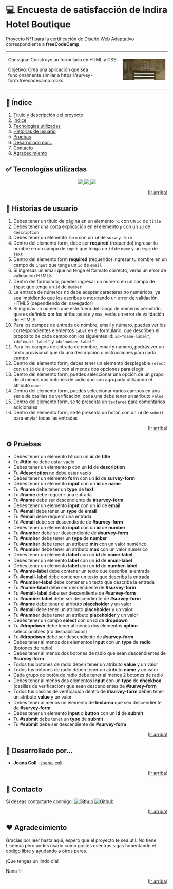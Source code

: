 <!-- TÍTULO Y DESCRIPCIÓN -->
  <a name="ir-arriba"></a>
  # 💻 Encuesta de satisfacción de Indira Hotel Boutique

  Proyecto N°1 para la certificación de Diseño Web Adaptativo correspondiente a **freeCodeCamp**
  <div align="center">
    <table>
      <tr>
        <td>
          <p>Consigna: Construye un formulario en HTML y CSS</p>
          <p>Objetivo: Crea una aplicación que sea funcionalmente similar a https://survey-form.freecodecamp.rocks</p>
        </td>
        <td>
          <img src="https://github.com/jc-projects/freeCodeCamp_Encuesta/blob/main/img/imgREADME.gif" width="400px">
        </td>
      </tr>
    </table>
  </div>

<!-- ÍNDICE -->
  <a name="indice"></a>
  ## 📌 Índice
  <ol>
    <li><a href="#ir-arriba">Título y descripción del proyecto</a></li>
    <li><a href="#indice">Índice</a></li>
    <li><a href="#tecnologias">Tecnologías utilizadas</a></li>
    <li><a href="#historias-de-usuario">Historias de usuario</a></li>
    <li><a href="#pruebas">Pruebas</a></li>
    <li><a href="#desarrollado">Desarrollado por...</a>
    <li><a href="#contacto">Contacto</a>
    <li><a href="#agradecimiento">Agradecimiento</a>
  </ol>

<!-- TECNOLOGÍAS UTILIZADAS -->
  <a name="tecnologias"></a>
  ## ✅ Tecnologías utilizadas
  <p align="center">
    <a href="https://en.wikipedia.org/wiki/HTML5" target="_blank">
      <img src="https://img.shields.io/badge/html5-%23E34F26.svg?style=for-the-badge&logo=html5&logoColor=white">
    </a>
    <a href="https://www.w3schools.com/css/" target="_blank">
      <img src="https://img.shields.io/badge/css3-%231572B6.svg?style=for-the-badge&logo=css3&logoColor=white">
    </a>
    <a href="https://www.netlify.com" target="_blank">
      <img src="https://img.shields.io/badge/netlify-%23000000.svg?style=for-the-badge&logo=netlify&logoColor=#00C7B7">
    </a>
   </p>
  <p align="right">(<a href="#ir-arriba">Ir arriba</a>)</p>
  
<!-- HISTORIAS DE USUARIO -->
  <a name="historias-de-usuario"></a>
  ## 🔧 Historias de usuario
  1. Debes tener un título de página en un elemento `h1` con un `id` de `title`
  2. Debes tener una corta explicación en el elemento `p` con un `id` de `description`
  3. Debes tener un elemento `form` con un `id` de `survey-form`
  4. Dentro del elemento form, debe ser <b>required</b> (requerido) ingresar tu nombre en un campo de `input` que tenga un `id` de `name` y un `type` de `text`
  5. Dentro del elemento form <b>required</b> (requerido) ingresar tu nombre en un campo de `input` que tenga un `id` de `email`
  6. Si ingresas un email que no tenga el formato correcto, verás un error de validación HTML5
  7. Dentro del formulario, puedes ingresar un número en un campo de `input` que tenga un `id` de `number`
  8. La entrada de números no debe aceptar caracteres no numéricos, ya sea impidiendo que los escribas o mostrando un error de validación HTML5 (dependiendo del navegador)
  9. Si ingrisas un número que esté fuera del rango de números permitido, que es definido por los atributos `min` y `max`, verás un error de validación de HTML5
  10. Para los campos de entrada de nombre, email y número, puedes ver los correspondientes elementos `label` en el formulario, que describen el propósito de cada campo con los siguientes id: `id="name-label"`, `id="email-label"` y `id="number-label"`
  11. Para los campos de entrada de nombre, email y número, podrás ver un texto provisional que da una descripción o instrucciones para cada campo
  12. Dentro del elemento form, debes tener un elemento desplegable `select` con un `id` de `dropdown` con al menos dos opciones para elegir
  13. Dentro del elemento form, puedes seleccionar una opción de un grupo de al menos dos botones de radio que son agrupado utilizando el atributo `name`
  14. Dentro del elemento form, puedes seleccionar varios campos en una serie de casillas de verificación, cada una debe tener un atributo `value`
  15. Dentro del elemento form, se te presenta un `textarea` para comentarios adicionales
  16. Dentro del elemento form, se te presenta un botón con un `id` de `submit` para enviar todas las entradas
  <p align="right">(<a href="#ir-arriba">Ir arriba</a>)</p>
  
<!-- PRUEBAS -->
  <a name="pruebas"></a>
  ## ⚙️ Pruebas
  <ul>
    <li>Debes tener un elemento <b>h1</b> con un <b>id</b> de <b>title</b></li>
    <li>Tu <b>#title</b> no debe estar vacío.</li>
    <li>Debes tener un elemento <b>p</b> con un <b>id</b> de <b>description</b></li>
    <li>Tu <b>#description</b> no debe estar vacío</li>
    <li>Debes tener un elemento <b>form</b> con un <b>id</b> de <b>survey-form</b></li>
    <li>Debes tener un elemento <b>input</b> con un <b>id</b> de <b>name</b></li>
    <li>Tu <b>#name</b> debe tener un <b>type</b> de <b>text</b></li>
    <li>Tu <b>#name</b> debe requerir una entrada</li>
    <li>Tu <b>#name</b> debe ser descendiente de <b>#survey-form</b></li>
    <li>Debes tener un elemento <b>input</b> con un <b>id</b> de <b>email</b></li>
    <li>Tu <b>#email</b> debe tener un <b>type</b> de <b>email</b></li>
    <li>Tu <b>#email</b> debe requerir una entrada</li>
    <li>Tú <b>#email</b> debe ser descendiente de <b>#survey-form</b></li>
    <li>Debes tener un elemento <b>input</b> con un <b>id</b> de <b>number</b></li>
    <li>Tu <b>#number</b> debe ser descendiente de <b>#survey-form</b></li>
    <li>Tu <b>#number</b> debe tener un <b>type</b> de <b>number</b></li>
    <li>Tu <b>#number</b> debe tener un atributo <b>min</b> con un valor numérico</li>
    <li>Tu <b>#number</b> debe tener un atributo <b>max</b> con un valor numérico</li>
    <li>Debes tener un elemento <b>label</b> con un <b>id</b> de <b>name-label</b></li>
    <li>Debes tener un elemento <b>label</b> con un <b>id</b> de <b>email-label</b></li>
    <li>Debes tener un elemento <b>label</b> con un <b>id</b> de <b>number-label</b></li>
    <li>Tu <b>#name-label</b> debe contener un texto que describa la entrada</li>
    <li>Tu <b>#email-label</b> debe contener un texto que describa la entrada</li>
    <li>Tu <b>#number-label</b> debe contener un texto que describa la entrada</li>
    <li>Tu <b>#name-label</b> debe ser descendiente de <b>#survey-form</b></li>
    <li>Tu <b>#email-label</b> debe ser descendiente de <b>#survey-form</b></li>
    <li>Tu <b>#number-label</b> debe ser descendiente de <b>#survey-form</b></li>
    <li>Tu <b>#name</b> debe tener el atributo <b>placeholder</b> y un valor</li>
    <li>Tu <b>#email</b> debe tener un atributo <b>placeholder</b> y un valor</li>
    <li>Tu <b>#number</b> debe tener un atributo <b>placeholder</b> y un valor</li>
    <li>Debes tener un campo <b>select</b> con un <b>id</b> de <b>dropdown</b></li>
    <li>Tu <b>#dropdown</b> debe tener al menos dos elementos <b>option</b> seleccionables (no deshabilitados)</li>
    <li>Tu <b>#dropdown</b> debe ser descendiente de <b>#survey-form</b></li>
    <li>Debes tener al menos dos elementos <b>input</b> con un <b>type</b> de <b>radio</b> (botones de radio)</li>
    <li>Debes tener al menos dos botones de radio que sean descendientes de <b>#survey-form</b></li>
    <li>Todos tus botones de radio deben tener un atributo <b>value</b> y un valor</li>
    <li>Todos tus botones de radio deben tener un atributo <b>name</b> y un valor</li>
    <li>Cada grupo de botón de radio debe tener al menos 2 botones de radio</li>
    <li>Debes tener al menos dos elementos <b>input</b> con un <b>type</b> de <b>checkbox</b> (casillas de verificación) que sean descendientes de <b>#survey-form</b></li>
    <li>Todos tus casillas de verificación dentro de <b>#survey-form</b> deben tener un atributo <b>value</b> y un valor</li>
    <li>Debes tener al menos un elemento de <b>textarea</b> que sea descendiente de <b>#survey-form</b></li>
    <li>Debes tener un elemento <b>input</b> o <b>button</b> con un <b>id</b> de <b>submit</b></li>
    <li>Tu <b>#submit</b> debe tener un <b>type</b> de <b>submit</b></li>
    <li>Tu <b>#submit</b> debe ser descendiente de <b>#survey-form</b></li>   
  </ul>
  <p align="right">(<a href="#ir-arriba">Ir arriba</a>)</p>
  
<!-- DESARROLLADO POR -->
  <a name="desarrollado"></a>
  ## 💁 Desarrollado por...
  * **Joana Coll** - [joana-coll](https://github.com/joana-coll)
  
  <p align="right">(<a href="#ir-arriba">Ir arriba</a>)</p>
  
<!-- CONTACTO -->
  <a name="contacto"></a>
  ## 📩 Contacto
  Si deseas contactarte conmigo:
  <a href="https://ar.linkedin.com/in/joana-coll" target="_blank">
  <img src="https://raw.githubusercontent.com/joana-coll/joana-coll/1ce466f12c925e1e39ab93b44ff985f102c9aed8/icons/linkedin.svg" alt="Github" height="30" />
  </a>
  <a href="mailto:colljoana@gmail.com" target="_blank">
  <img src="https://raw.githubusercontent.com/joana-coll/joana-coll/1ce466f12c925e1e39ab93b44ff985f102c9aed8/icons/envelope-solid.svg" alt="Github" height="30" />
  </a>
  <p align="right">(<a href="#ir-arriba">Ir arriba</a>)</p>

<!-- AGRADECIMIENTO -->
  <a name="agradecimiento"></a>
  ## ❤️ Agradecimiento
  Gracias por leer hasta aquí, espero que el proyecto te sea útil. No tiene Licencia pero podes usarlo como gustes mientras sigas fomentando el código libre y ayudando a otros pares. 
  
  ¡Que tengas un lindo día!
  
  Nana ✨
  <p align="right">(<a href="#ir-arriba">Ir arriba</a>)</p>
  

